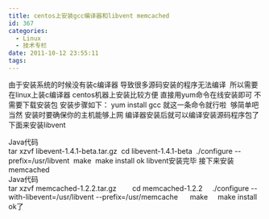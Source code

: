 ```yaml
---
title: centos上安装gcc编译器和libvent memcached
id: 367
categories:
  - Linux
  - 技术专栏
date: 2011-10-12 23:55:11
tags:
---
```


由于安装系统的时候没有装c编译器 导致很多源码安装的程序无法编译  所以需要在linux上装c编译器
centos机器上安装比较方便 直接用yum命令在线安装即可 不需要下载安装包
安装步骤如下：
yum install gcc
就这一条命令就行啦  够简单吧
当然 安装时要确保你的主机能够上网
编译器安装后就可以编译安装源码程序包了
下面来安装libvent
<div>Java代码</div>
tar xzvf libevent-1.4.1-beta.tar.gz  cd libevent-1.4.1-beta  ./configure --prefix=/usr/libvent  make  make install
ok libvent安装完毕
接下来安装memcached
<div>Java代码</div>
tar xzvf memcached-1.2.2.tar.gz        cd memcached-1.2.2     ./configure --with-libevent=/usr/libvent --prefix=/usr/memcache      make     make install
ok了